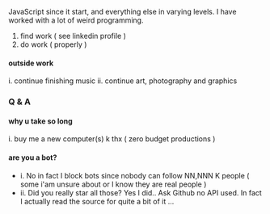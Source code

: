 JavaScript since it start, and everything else in varying levels. I have worked with a lot of weird programming. 

1. find work ( see linkedin profile )
2. do work ( properly )

#### outside work
i. continue finishing music
ii. continue art, photography and graphics

### Q & A
#### why u take so long
i. buy me a new computer(s) k thx ( zero budget productions )
#### are you a bot?
- i. No in fact I block bots since nobody can follow NN,NNN K people ( some i'am unsure about or I know they are real people )
- ii. Did you really star all those? Yes I did.. Ask Github no API used. In fact I actually read the source for quite a bit of it ...
